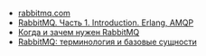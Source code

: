 + [rabbitmq.com](https://www.rabbitmq.com/)
+ [RabbitMQ. Часть 1. Introduction. Erlang, AMQP](https://habr.com/ru/articles/488654/)
+ [Когда и зачем нужен RabbitMQ](https://habr.com/ru/companies/slurm/articles/684412/)
+ [RabbitMQ: терминология и базовые сущности](https://habr.com/ru/companies/slurm/articles/703060/)
